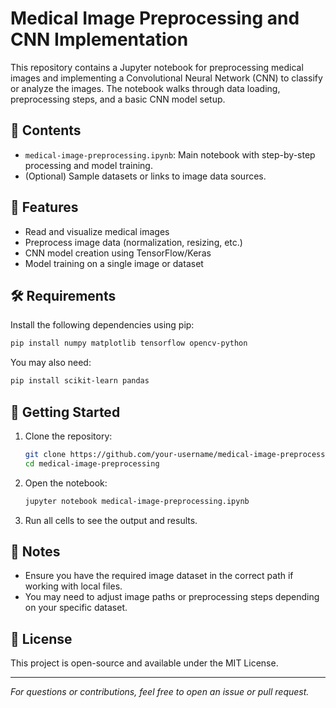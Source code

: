 # Medical Image Preprocessing and CNN Implementation

This repository contains a Jupyter notebook for preprocessing medical images and implementing a Convolutional Neural Network (CNN) to classify or analyze the images. The notebook walks through data loading, preprocessing steps, and a basic CNN model setup.

## 📁 Contents

- `medical-image-preprocessing.ipynb`: Main notebook with step-by-step processing and model training.
- (Optional) Sample datasets or links to image data sources.

## 🧪 Features

- Read and visualize medical images  
- Preprocess image data (normalization, resizing, etc.)  
- CNN model creation using TensorFlow/Keras  
- Model training on a single image or dataset

## 🛠 Requirements

Install the following dependencies using pip:

```bash
pip install numpy matplotlib tensorflow opencv-python
```

You may also need:

```bash
pip install scikit-learn pandas
```

## 🚀 Getting Started

1. Clone the repository:
    ```bash
    git clone https://github.com/your-username/medical-image-preprocessing.git
    cd medical-image-preprocessing
    ```

2. Open the notebook:
    ```bash
    jupyter notebook medical-image-preprocessing.ipynb
    ```

3. Run all cells to see the output and results.

## 📌 Notes

- Ensure you have the required image dataset in the correct path if working with local files.
- You may need to adjust image paths or preprocessing steps depending on your specific dataset.

## 📜 License

This project is open-source and available under the MIT License.

---

*For questions or contributions, feel free to open an issue or pull request.*
